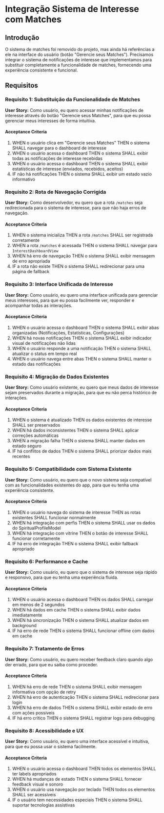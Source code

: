 # Integração Sistema de Interesse com Matches

## Introdução

O sistema de matches foi removido do projeto, mas ainda há referências a ele na interface do usuário (botão "Gerencie seus Matches"). Precisamos integrar o sistema de notificações de interesse que implementamos para substituir completamente a funcionalidade de matches, fornecendo uma experiência consistente e funcional.

## Requisitos

### Requisito 1: Substituição da Funcionalidade de Matches

**User Story:** Como usuário, eu quero acessar minhas notificações de interesse através do botão "Gerencie seus Matches", para que eu possa gerenciar meus interesses de forma intuitiva.

#### Acceptance Criteria

1. WHEN o usuário clica em "Gerencie seus Matches" THEN o sistema SHALL navegar para o dashboard de interesse
2. WHEN o usuário acessa o dashboard THEN o sistema SHALL exibir todas as notificações de interesse recebidas
3. WHEN o usuário acessa o dashboard THEN o sistema SHALL exibir estatísticas de interesse (enviados, recebidos, aceitos)
4. IF não há notificações THEN o sistema SHALL exibir um estado vazio informativo

### Requisito 2: Rota de Navegação Corrigida

**User Story:** Como desenvolvedor, eu quero que a rota `/matches` seja redirecionada para o sistema de interesse, para que não haja erros de navegação.

#### Acceptance Criteria

1. WHEN o sistema inicializa THEN a rota `/matches` SHALL ser registrada corretamente
2. WHEN a rota `/matches` é acessada THEN o sistema SHALL navegar para `InterestDashboardView`
3. WHEN há erro de navegação THEN o sistema SHALL exibir mensagem de erro apropriada
4. IF a rota não existe THEN o sistema SHALL redirecionar para uma página de fallback

### Requisito 3: Interface Unificada de Interesse

**User Story:** Como usuário, eu quero uma interface unificada para gerenciar meus interesses, para que eu possa facilmente ver, responder e acompanhar todas as interações.

#### Acceptance Criteria

1. WHEN o usuário acessa o dashboard THEN o sistema SHALL exibir abas organizadas (Notificações, Estatísticas, Configurações)
2. WHEN há novas notificações THEN o sistema SHALL exibir indicador visual de notificações não lidas
3. WHEN o usuário responde a uma notificação THEN o sistema SHALL atualizar o status em tempo real
4. WHEN o usuário navega entre abas THEN o sistema SHALL manter o estado das notificações

### Requisito 4: Migração de Dados Existentes

**User Story:** Como usuário existente, eu quero que meus dados de interesse sejam preservados durante a migração, para que eu não perca histórico de interações.

#### Acceptance Criteria

1. WHEN o sistema é atualizado THEN os dados existentes de interesse SHALL ser preservados
2. WHEN há dados inconsistentes THEN o sistema SHALL aplicar correções automáticas
3. WHEN a migração falha THEN o sistema SHALL manter dados em estado seguro
4. IF há conflitos de dados THEN o sistema SHALL priorizar dados mais recentes

### Requisito 5: Compatibilidade com Sistema Existente

**User Story:** Como usuário, eu quero que o novo sistema seja compatível com as funcionalidades existentes do app, para que eu tenha uma experiência consistente.

#### Acceptance Criteria

1. WHEN o usuário navega do sistema de interesse THEN as rotas existentes SHALL funcionar normalmente
2. WHEN há integração com perfis THEN o sistema SHALL usar os dados do SpiritualProfileModel
3. WHEN há integração com vitrine THEN o botão de interesse SHALL funcionar corretamente
4. IF há erro de integração THEN o sistema SHALL exibir fallback apropriado

### Requisito 6: Performance e Cache

**User Story:** Como usuário, eu quero que o sistema de interesse seja rápido e responsivo, para que eu tenha uma experiência fluida.

#### Acceptance Criteria

1. WHEN o usuário acessa o dashboard THEN os dados SHALL carregar em menos de 2 segundos
2. WHEN há dados em cache THEN o sistema SHALL exibir dados imediatamente
3. WHEN há sincronização THEN o sistema SHALL atualizar dados em background
4. IF há erro de rede THEN o sistema SHALL funcionar offline com dados em cache

### Requisito 7: Tratamento de Erros

**User Story:** Como usuário, eu quero receber feedback claro quando algo der errado, para que eu saiba como proceder.

#### Acceptance Criteria

1. WHEN há erro de rede THEN o sistema SHALL exibir mensagem informativa com opção de retry
2. WHEN há erro de autenticação THEN o sistema SHALL redirecionar para login
3. WHEN há erro de dados THEN o sistema SHALL exibir estado de erro com ações possíveis
4. IF há erro crítico THEN o sistema SHALL registrar logs para debugging

### Requisito 8: Acessibilidade e UX

**User Story:** Como usuário, eu quero uma interface acessível e intuitiva, para que eu possa usar o sistema facilmente.

#### Acceptance Criteria

1. WHEN o usuário acessa o dashboard THEN todos os elementos SHALL ter labels apropriados
2. WHEN há mudanças de estado THEN o sistema SHALL fornecer feedback visual e sonoro
3. WHEN o usuário usa navegação por teclado THEN todos os elementos SHALL ser acessíveis
4. IF o usuário tem necessidades especiais THEN o sistema SHALL suportar tecnologias assistivas